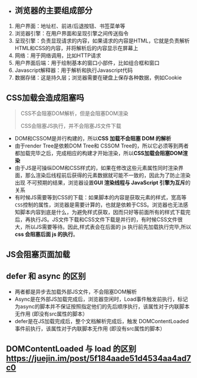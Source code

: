 - ## 浏览器的主要组成部分

1. 用户界面：地址栏、前进/后退按钮、书签菜单等
2. 浏览器引擎：在用户界面和呈现引擎之间传送指令
3. 呈现引擎：负责显现请求的内容，如果请求的内容是HTML，它就是负责解析HTML和CSS的内容，并将解析后的内容显示在屏幕上
4. 网络：用于网络调用，比如HTTP请求
5. 用户界面后端：用于绘制基本的窗口小部件，比如组合框和窗口
6. Javascript解释器：用于解析和执行Javascript代码 
7. 数据存储：这是持久层；浏览器需要在硬盘上保存各种数据，例如Cookie

## CSS加载会造成阻塞吗

> CSS不会阻塞DOM解析，但是会阻塞DOM渲染
>
> CSS会阻塞JS执行，并不会阻塞JS文件下载

- DOM和CSSOM是并行构建的，所以**CSS 加载不会阻塞 DOM 的解析**
- 由于render Tree是依赖DOM Tree和 CSSOM Tree的，所以它必须等到两者都加载完毕之后，完成相应的构建才开始渲染，所以**CSS加载会阻塞DOM渲染**
- 由于JS是可操纵DOM和CSS样式的，如果在修改这些元素属性同时渲染界面，那么渲染后线程前后获得的元素数据就可能不一致的，因此为了防止渲染出现 不可预期的结果，浏览器设置**GUI 渲染线程与 JavaScript 引擎为互斥**的关系
- 有时候JS需要等到CSS的下载：如果脚本的内容是获取元素的样式，宽高等`CSS`控制的属性，浏览器是需要计算的，也就是依赖于CSS。浏览器也无法感知脚本内容到底是什么，为避免样式获取，因而只好等前面所有的样式下载完后，再执行JS。JS文件下载和CSS文件下载是并行的，有时候CSS文件很大，所以JS需要等待。因此,样式表会在后面的 js 执行前先加载执行完毕,所以**css 会阻塞后面 js 的执行**。

## JS会阻塞页面加载

## defer 和 async 的区别 

- 两者都是异步去加载外部JS文件，不会阻塞DOM解析
- Async是在外部JS加载完成后，浏览器空闲时，Load事件触发前执行，标记为async的脚本并不保证按照指定他们的先后顺序执行，该属性对于内联脚本无作用 (即没有src属性的脚本）
- defer是在JS加载完成后，整个文档解析完成后，触发 DOMContentLoaded事件前执行，该属性对于内联脚本无作用 (即没有src属性的脚本）

## DOMContentLoaded 与 load 的区别<https://juejin.im/post/5f184aade51d4534aa4ad7c0>
